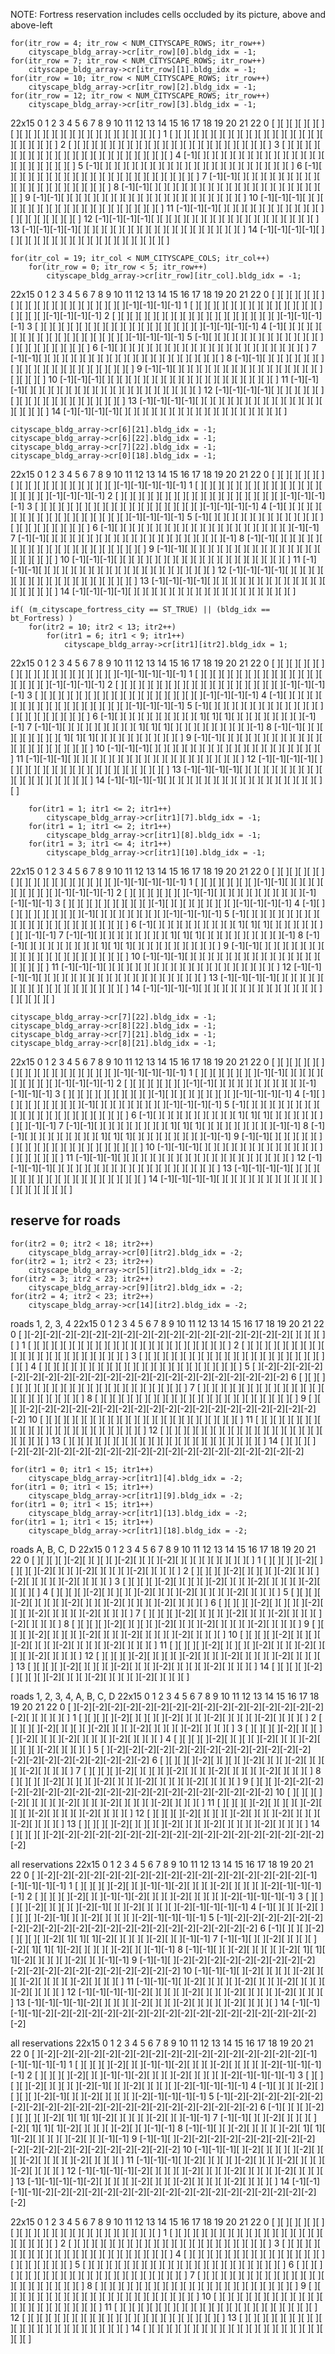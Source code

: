 


NOTE:  Fortress reservation includes cells occluded by its picture, above and above-left



    for(itr_row = 4; itr_row < NUM_CITYSCAPE_ROWS; itr_row++)
        cityscape_bldg_array->cr[itr_row][0].bldg_idx = -1;
    for(itr_row = 7; itr_row < NUM_CITYSCAPE_ROWS; itr_row++)
        cityscape_bldg_array->cr[itr_row][1].bldg_idx = -1;
    for(itr_row = 10; itr_row < NUM_CITYSCAPE_ROWS; itr_row++)
        cityscape_bldg_array->cr[itr_row][2].bldg_idx = -1;
    for(itr_row = 12; itr_row < NUM_CITYSCAPE_ROWS; itr_row++)
        cityscape_bldg_array->cr[itr_row][3].bldg_idx = -1;

22x15
      0   1   2   3   4   5   6   7   8   9  10  11  12  13  14  15  16  17  18  19  20  21  22
  0 [  ][  ][  ][  ][  ][  ][  ][  ][  ][  ][  ][  ][  ][  ][  ][  ][  ][  ][  ][  ][  ][  ][  ]
  1 [  ][  ][  ][  ][  ][  ][  ][  ][  ][  ][  ][  ][  ][  ][  ][  ][  ][  ][  ][  ][  ][  ][  ]
  2 [  ][  ][  ][  ][  ][  ][  ][  ][  ][  ][  ][  ][  ][  ][  ][  ][  ][  ][  ][  ][  ][  ][  ]
  3 [  ][  ][  ][  ][  ][  ][  ][  ][  ][  ][  ][  ][  ][  ][  ][  ][  ][  ][  ][  ][  ][  ][  ]
  4 [-1][  ][  ][  ][  ][  ][  ][  ][  ][  ][  ][  ][  ][  ][  ][  ][  ][  ][  ][  ][  ][  ][  ]
  5 [-1][  ][  ][  ][  ][  ][  ][  ][  ][  ][  ][  ][  ][  ][  ][  ][  ][  ][  ][  ][  ][  ][  ]
  6 [-1][  ][  ][  ][  ][  ][  ][  ][  ][  ][  ][  ][  ][  ][  ][  ][  ][  ][  ][  ][  ][  ][  ]
  7 [-1][-1][  ][  ][  ][  ][  ][  ][  ][  ][  ][  ][  ][  ][  ][  ][  ][  ][  ][  ][  ][  ][  ]
  8 [-1][-1][  ][  ][  ][  ][  ][  ][  ][  ][  ][  ][  ][  ][  ][  ][  ][  ][  ][  ][  ][  ][  ]
  9 [-1][-1][  ][  ][  ][  ][  ][  ][  ][  ][  ][  ][  ][  ][  ][  ][  ][  ][  ][  ][  ][  ][  ]
 10 [-1][-1][-1][  ][  ][  ][  ][  ][  ][  ][  ][  ][  ][  ][  ][  ][  ][  ][  ][  ][  ][  ][  ]
 11 [-1][-1][-1][  ][  ][  ][  ][  ][  ][  ][  ][  ][  ][  ][  ][  ][  ][  ][  ][  ][  ][  ][  ]
 12 [-1][-1][-1][-1][  ][  ][  ][  ][  ][  ][  ][  ][  ][  ][  ][  ][  ][  ][  ][  ][  ][  ][  ]
 13 [-1][-1][-1][-1][  ][  ][  ][  ][  ][  ][  ][  ][  ][  ][  ][  ][  ][  ][  ][  ][  ][  ][  ]
 14 [-1][-1][-1][-1][  ][  ][  ][  ][  ][  ][  ][  ][  ][  ][  ][  ][  ][  ][  ][  ][  ][  ][  ]

    for(itr_col = 19; itr_col < NUM_CITYSCAPE_COLS; itr_col++)
        for(itr_row = 0; itr_row < 5; itr_row++)
            cityscape_bldg_array->cr[itr_row][itr_col].bldg_idx = -1;

22x15
      0   1   2   3   4   5   6   7   8   9  10  11  12  13  14  15  16  17  18  19  20  21  22
  0 [  ][  ][  ][  ][  ][  ][  ][  ][  ][  ][  ][  ][  ][  ][  ][  ][  ][  ][  ][-1][-1][-1][-1]
  1 [  ][  ][  ][  ][  ][  ][  ][  ][  ][  ][  ][  ][  ][  ][  ][  ][  ][  ][  ][-1][-1][-1][-1]
  2 [  ][  ][  ][  ][  ][  ][  ][  ][  ][  ][  ][  ][  ][  ][  ][  ][  ][  ][  ][-1][-1][-1][-1]
  3 [  ][  ][  ][  ][  ][  ][  ][  ][  ][  ][  ][  ][  ][  ][  ][  ][  ][  ][  ][-1][-1][-1][-1]
  4 [-1][  ][  ][  ][  ][  ][  ][  ][  ][  ][  ][  ][  ][  ][  ][  ][  ][  ][  ][-1][-1][-1][-1]
  5 [-1][  ][  ][  ][  ][  ][  ][  ][  ][  ][  ][  ][  ][  ][  ][  ][  ][  ][  ][  ][  ][  ][  ]
  6 [-1][  ][  ][  ][  ][  ][  ][  ][  ][  ][  ][  ][  ][  ][  ][  ][  ][  ][  ][  ][  ][  ][  ]
  7 [-1][-1][  ][  ][  ][  ][  ][  ][  ][  ][  ][  ][  ][  ][  ][  ][  ][  ][  ][  ][  ][  ][  ]
  8 [-1][-1][  ][  ][  ][  ][  ][  ][  ][  ][  ][  ][  ][  ][  ][  ][  ][  ][  ][  ][  ][  ][  ]
  9 [-1][-1][  ][  ][  ][  ][  ][  ][  ][  ][  ][  ][  ][  ][  ][  ][  ][  ][  ][  ][  ][  ][  ]
 10 [-1][-1][-1][  ][  ][  ][  ][  ][  ][  ][  ][  ][  ][  ][  ][  ][  ][  ][  ][  ][  ][  ][  ]
 11 [-1][-1][-1][  ][  ][  ][  ][  ][  ][  ][  ][  ][  ][  ][  ][  ][  ][  ][  ][  ][  ][  ][  ]
 12 [-1][-1][-1][-1][  ][  ][  ][  ][  ][  ][  ][  ][  ][  ][  ][  ][  ][  ][  ][  ][  ][  ][  ]
 13 [-1][-1][-1][-1][  ][  ][  ][  ][  ][  ][  ][  ][  ][  ][  ][  ][  ][  ][  ][  ][  ][  ][  ]
 14 [-1][-1][-1][-1][  ][  ][  ][  ][  ][  ][  ][  ][  ][  ][  ][  ][  ][  ][  ][  ][  ][  ][  ]

    cityscape_bldg_array->cr[6][21].bldg_idx = -1;
    cityscape_bldg_array->cr[6][22].bldg_idx = -1;
    cityscape_bldg_array->cr[7][22].bldg_idx = -1;
    cityscape_bldg_array->cr[0][18].bldg_idx = -1;

22x15
      0   1   2   3   4   5   6   7   8   9  10  11  12  13  14  15  16  17  18  19  20  21  22
  0 [  ][  ][  ][  ][  ][  ][  ][  ][  ][  ][  ][  ][  ][  ][  ][  ][  ][  ][-1][-1][-1][-1][-1]
  1 [  ][  ][  ][  ][  ][  ][  ][  ][  ][  ][  ][  ][  ][  ][  ][  ][  ][  ][  ][-1][-1][-1][-1]
  2 [  ][  ][  ][  ][  ][  ][  ][  ][  ][  ][  ][  ][  ][  ][  ][  ][  ][  ][  ][-1][-1][-1][-1]
  3 [  ][  ][  ][  ][  ][  ][  ][  ][  ][  ][  ][  ][  ][  ][  ][  ][  ][  ][  ][-1][-1][-1][-1]
  4 [-1][  ][  ][  ][  ][  ][  ][  ][  ][  ][  ][  ][  ][  ][  ][  ][  ][  ][  ][-1][-1][-1][-1]
  5 [-1][  ][  ][  ][  ][  ][  ][  ][  ][  ][  ][  ][  ][  ][  ][  ][  ][  ][  ][  ][  ][  ][  ]
  6 [-1][  ][  ][  ][  ][  ][  ][  ][  ][  ][  ][  ][  ][  ][  ][  ][  ][  ][  ][  ][  ][-1][-1]
  7 [-1][-1][  ][  ][  ][  ][  ][  ][  ][  ][  ][  ][  ][  ][  ][  ][  ][  ][  ][  ][  ][  ][-1]
  8 [-1][-1][  ][  ][  ][  ][  ][  ][  ][  ][  ][  ][  ][  ][  ][  ][  ][  ][  ][  ][  ][  ][  ]
  9 [-1][-1][  ][  ][  ][  ][  ][  ][  ][  ][  ][  ][  ][  ][  ][  ][  ][  ][  ][  ][  ][  ][  ]
 10 [-1][-1][-1][  ][  ][  ][  ][  ][  ][  ][  ][  ][  ][  ][  ][  ][  ][  ][  ][  ][  ][  ][  ]
 11 [-1][-1][-1][  ][  ][  ][  ][  ][  ][  ][  ][  ][  ][  ][  ][  ][  ][  ][  ][  ][  ][  ][  ]
 12 [-1][-1][-1][-1][  ][  ][  ][  ][  ][  ][  ][  ][  ][  ][  ][  ][  ][  ][  ][  ][  ][  ][  ]
 13 [-1][-1][-1][-1][  ][  ][  ][  ][  ][  ][  ][  ][  ][  ][  ][  ][  ][  ][  ][  ][  ][  ][  ]
 14 [-1][-1][-1][-1][  ][  ][  ][  ][  ][  ][  ][  ][  ][  ][  ][  ][  ][  ][  ][  ][  ][  ][  ]

    if( (m_cityscape_fortress_city == ST_TRUE) || (bldg_idx == bt_Fortress) )
        for(itr2 = 10; itr2 < 13; itr2++)
            for(itr1 = 6; itr1 < 9; itr1++)
                cityscape_bldg_array->cr[itr1][itr2].bldg_idx = 1;

22x15
      0   1   2   3   4   5   6   7   8   9  10  11  12  13  14  15  16  17  18  19  20  21  22
  0 [  ][  ][  ][  ][  ][  ][  ][  ][  ][  ][  ][  ][  ][  ][  ][  ][  ][  ][-1][-1][-1][-1][-1]
  1 [  ][  ][  ][  ][  ][  ][  ][  ][  ][  ][  ][  ][  ][  ][  ][  ][  ][  ][  ][-1][-1][-1][-1]
  2 [  ][  ][  ][  ][  ][  ][  ][  ][  ][  ][  ][  ][  ][  ][  ][  ][  ][  ][  ][-1][-1][-1][-1]
  3 [  ][  ][  ][  ][  ][  ][  ][  ][  ][  ][  ][  ][  ][  ][  ][  ][  ][  ][  ][-1][-1][-1][-1]
  4 [-1][  ][  ][  ][  ][  ][  ][  ][  ][  ][  ][  ][  ][  ][  ][  ][  ][  ][  ][-1][-1][-1][-1]
  5 [-1][  ][  ][  ][  ][  ][  ][  ][  ][  ][  ][  ][  ][  ][  ][  ][  ][  ][  ][  ][  ][  ][  ]
  6 [-1][  ][  ][  ][  ][  ][  ][  ][  ][  ][ 1][ 1][ 1][  ][  ][  ][  ][  ][  ][  ][  ][-1][-1]
  7 [-1][-1][  ][  ][  ][  ][  ][  ][  ][  ][ 1][ 1][ 1][  ][  ][  ][  ][  ][  ][  ][  ][  ][-1]
  8 [-1][-1][  ][  ][  ][  ][  ][  ][  ][  ][ 1][ 1][ 1][  ][  ][  ][  ][  ][  ][  ][  ][  ][  ]
  9 [-1][-1][  ][  ][  ][  ][  ][  ][  ][  ][  ][  ][  ][  ][  ][  ][  ][  ][  ][  ][  ][  ][  ]
 10 [-1][-1][-1][  ][  ][  ][  ][  ][  ][  ][  ][  ][  ][  ][  ][  ][  ][  ][  ][  ][  ][  ][  ]
 11 [-1][-1][-1][  ][  ][  ][  ][  ][  ][  ][  ][  ][  ][  ][  ][  ][  ][  ][  ][  ][  ][  ][  ]
 12 [-1][-1][-1][-1][  ][  ][  ][  ][  ][  ][  ][  ][  ][  ][  ][  ][  ][  ][  ][  ][  ][  ][  ]
 13 [-1][-1][-1][-1][  ][  ][  ][  ][  ][  ][  ][  ][  ][  ][  ][  ][  ][  ][  ][  ][  ][  ][  ]
 14 [-1][-1][-1][-1][  ][  ][  ][  ][  ][  ][  ][  ][  ][  ][  ][  ][  ][  ][  ][  ][  ][  ][  ]

        for(itr1 = 1; itr1 <= 2; itr1++)
            cityscape_bldg_array->cr[itr1][7].bldg_idx = -1;
        for(itr1 = 1; itr1 <= 2; itr1++)
            cityscape_bldg_array->cr[itr1][8].bldg_idx = -1;
        for(itr1 = 3; itr1 <= 4; itr1++)
            cityscape_bldg_array->cr[itr1][10].bldg_idx = -1;

22x15
      0   1   2   3   4   5   6   7   8   9  10  11  12  13  14  15  16  17  18  19  20  21  22
  0 [  ][  ][  ][  ][  ][  ][  ][  ][  ][  ][  ][  ][  ][  ][  ][  ][  ][  ][-1][-1][-1][-1][-1]
  1 [  ][  ][  ][  ][  ][  ][  ][-1][-1][  ][  ][  ][  ][  ][  ][  ][  ][  ][  ][-1][-1][-1][-1]
  2 [  ][  ][  ][  ][  ][  ][  ][-1][-1][  ][  ][  ][  ][  ][  ][  ][  ][  ][  ][-1][-1][-1][-1]
  3 [  ][  ][  ][  ][  ][  ][  ][  ][  ][  ][-1][  ][  ][  ][  ][  ][  ][  ][  ][-1][-1][-1][-1]
  4 [-1][  ][  ][  ][  ][  ][  ][  ][  ][  ][-1][  ][  ][  ][  ][  ][  ][  ][  ][-1][-1][-1][-1]
  5 [-1][  ][  ][  ][  ][  ][  ][  ][  ][  ][  ][  ][  ][  ][  ][  ][  ][  ][  ][  ][  ][  ][  ]
  6 [-1][  ][  ][  ][  ][  ][  ][  ][  ][  ][ 1][ 1][ 1][  ][  ][  ][  ][  ][  ][  ][  ][-1][-1]
  7 [-1][-1][  ][  ][  ][  ][  ][  ][  ][  ][ 1][ 1][ 1][  ][  ][  ][  ][  ][  ][  ][  ][  ][-1]
  8 [-1][-1][  ][  ][  ][  ][  ][  ][  ][  ][ 1][ 1][ 1][  ][  ][  ][  ][  ][  ][  ][  ][  ][  ]
  9 [-1][-1][  ][  ][  ][  ][  ][  ][  ][  ][  ][  ][  ][  ][  ][  ][  ][  ][  ][  ][  ][  ][  ]
 10 [-1][-1][-1][  ][  ][  ][  ][  ][  ][  ][  ][  ][  ][  ][  ][  ][  ][  ][  ][  ][  ][  ][  ]
 11 [-1][-1][-1][  ][  ][  ][  ][  ][  ][  ][  ][  ][  ][  ][  ][  ][  ][  ][  ][  ][  ][  ][  ]
 12 [-1][-1][-1][-1][  ][  ][  ][  ][  ][  ][  ][  ][  ][  ][  ][  ][  ][  ][  ][  ][  ][  ][  ]
 13 [-1][-1][-1][-1][  ][  ][  ][  ][  ][  ][  ][  ][  ][  ][  ][  ][  ][  ][  ][  ][  ][  ][  ]
 14 [-1][-1][-1][-1][  ][  ][  ][  ][  ][  ][  ][  ][  ][  ][  ][  ][  ][  ][  ][  ][  ][  ][  ]

    cityscape_bldg_array->cr[7][22].bldg_idx = -1;
    cityscape_bldg_array->cr[8][22].bldg_idx = -1;
    cityscape_bldg_array->cr[7][21].bldg_idx = -1;
    cityscape_bldg_array->cr[8][21].bldg_idx = -1;

22x15
      0   1   2   3   4   5   6   7   8   9  10  11  12  13  14  15  16  17  18  19  20  21  22
  0 [  ][  ][  ][  ][  ][  ][  ][  ][  ][  ][  ][  ][  ][  ][  ][  ][  ][  ][-1][-1][-1][-1][-1]
  1 [  ][  ][  ][  ][  ][  ][  ][-1][-1][  ][  ][  ][  ][  ][  ][  ][  ][  ][  ][-1][-1][-1][-1]
  2 [  ][  ][  ][  ][  ][  ][  ][-1][-1][  ][  ][  ][  ][  ][  ][  ][  ][  ][  ][-1][-1][-1][-1]
  3 [  ][  ][  ][  ][  ][  ][  ][  ][  ][  ][-1][  ][  ][  ][  ][  ][  ][  ][  ][-1][-1][-1][-1]
  4 [-1][  ][  ][  ][  ][  ][  ][  ][  ][  ][-1][  ][  ][  ][  ][  ][  ][  ][  ][-1][-1][-1][-1]
  5 [-1][  ][  ][  ][  ][  ][  ][  ][  ][  ][  ][  ][  ][  ][  ][  ][  ][  ][  ][  ][  ][  ][  ]
  6 [-1][  ][  ][  ][  ][  ][  ][  ][  ][  ][ 1][ 1][ 1][  ][  ][  ][  ][  ][  ][  ][  ][-1][-1]
  7 [-1][-1][  ][  ][  ][  ][  ][  ][  ][  ][ 1][ 1][ 1][  ][  ][  ][  ][  ][  ][  ][  ][-1][-1]
  8 [-1][-1][  ][  ][  ][  ][  ][  ][  ][  ][ 1][ 1][ 1][  ][  ][  ][  ][  ][  ][  ][  ][-1][-1]
  9 [-1][-1][  ][  ][  ][  ][  ][  ][  ][  ][  ][  ][  ][  ][  ][  ][  ][  ][  ][  ][  ][  ][  ]
 10 [-1][-1][-1][  ][  ][  ][  ][  ][  ][  ][  ][  ][  ][  ][  ][  ][  ][  ][  ][  ][  ][  ][  ]
 11 [-1][-1][-1][  ][  ][  ][  ][  ][  ][  ][  ][  ][  ][  ][  ][  ][  ][  ][  ][  ][  ][  ][  ]
 12 [-1][-1][-1][-1][  ][  ][  ][  ][  ][  ][  ][  ][  ][  ][  ][  ][  ][  ][  ][  ][  ][  ][  ]
 13 [-1][-1][-1][-1][  ][  ][  ][  ][  ][  ][  ][  ][  ][  ][  ][  ][  ][  ][  ][  ][  ][  ][  ]
 14 [-1][-1][-1][-1][  ][  ][  ][  ][  ][  ][  ][  ][  ][  ][  ][  ][  ][  ][  ][  ][  ][  ][  ]


## reserve for roads
    for(itr2 = 0; itr2 < 18; itr2++)
        cityscape_bldg_array->cr[0][itr2].bldg_idx = -2;
    for(itr2 = 1; itr2 < 23; itr2++)
        cityscape_bldg_array->cr[5][itr2].bldg_idx = -2;
    for(itr2 = 3; itr2 < 23; itr2++)
        cityscape_bldg_array->cr[9][itr2].bldg_idx = -2;
    for(itr2 = 4; itr2 < 23; itr2++)
        cityscape_bldg_array->cr[14][itr2].bldg_idx = -2;

roads 1, 2, 3, 4
22x15
      0   1   2   3   4   5   6   7   8   9  10  11  12  13  14  15  16  17  18  19  20  21  22
  0 [  ][-2][-2][-2][-2][-2][-2][-2][-2][-2][-2][-2][-2][-2][-2][-2][-2][-2][  ][  ][  ][  ][  ]
  1 [  ][  ][  ][  ][  ][  ][  ][  ][  ][  ][  ][  ][  ][  ][  ][  ][  ][  ][  ][  ][  ][  ][  ]
  2 [  ][  ][  ][  ][  ][  ][  ][  ][  ][  ][  ][  ][  ][  ][  ][  ][  ][  ][  ][  ][  ][  ][  ]
  3 [  ][  ][  ][  ][  ][  ][  ][  ][  ][  ][  ][  ][  ][  ][  ][  ][  ][  ][  ][  ][  ][  ][  ]
  4 [  ][  ][  ][  ][  ][  ][  ][  ][  ][  ][  ][  ][  ][  ][  ][  ][  ][  ][  ][  ][  ][  ][  ]
  5 [  ][-2][-2][-2][-2][-2][-2][-2][-2][-2][-2][-2][-2][-2][-2][-2][-2][-2][-2][-2][-2][-2][-2]
  6 [  ][  ][  ][  ][  ][  ][  ][  ][  ][  ][  ][  ][  ][  ][  ][  ][  ][  ][  ][  ][  ][  ][  ]
  7 [  ][  ][  ][  ][  ][  ][  ][  ][  ][  ][  ][  ][  ][  ][  ][  ][  ][  ][  ][  ][  ][  ][  ]
  8 [  ][  ][  ][  ][  ][  ][  ][  ][  ][  ][  ][  ][  ][  ][  ][  ][  ][  ][  ][  ][  ][  ][  ]
  9 [  ][  ][  ][-2][-2][-2][-2][-2][-2][-2][-2][-2][-2][-2][-2][-2][-2][-2][-2][-2][-2][-2][-2]
 10 [  ][  ][  ][  ][  ][  ][  ][  ][  ][  ][  ][  ][  ][  ][  ][  ][  ][  ][  ][  ][  ][  ][  ]
 11 [  ][  ][  ][  ][  ][  ][  ][  ][  ][  ][  ][  ][  ][  ][  ][  ][  ][  ][  ][  ][  ][  ][  ]
 12 [  ][  ][  ][  ][  ][  ][  ][  ][  ][  ][  ][  ][  ][  ][  ][  ][  ][  ][  ][  ][  ][  ][  ]
 13 [  ][  ][  ][  ][  ][  ][  ][  ][  ][  ][  ][  ][  ][  ][  ][  ][  ][  ][  ][  ][  ][  ][  ]
 14 [  ][  ][  ][  ][-2][-2][-2][-2][-2][-2][-2][-2][-2][-2][-2][-2][-2][-2][-2][-2][-2][-2][-2]

    for(itr1 = 0; itr1 < 15; itr1++)
        cityscape_bldg_array->cr[itr1][4].bldg_idx = -2;
    for(itr1 = 0; itr1 < 15; itr1++)
        cityscape_bldg_array->cr[itr1][9].bldg_idx = -2;
    for(itr1 = 0; itr1 < 15; itr1++)
        cityscape_bldg_array->cr[itr1][13].bldg_idx = -2;
    for(itr1 = 1; itr1 < 15; itr1++)
        cityscape_bldg_array->cr[itr1][18].bldg_idx = -2;

roads A, B, C, D
22x15
      0   1   2   3   4   5   6   7   8   9  10  11  12  13  14  15  16  17  18  19  20  21  22
  0 [  ][  ][  ][  ][-2][  ][  ][  ][  ][-2][  ][  ][  ][-2][  ][  ][  ][  ][  ][  ][  ][  ][  ]
  1 [  ][  ][  ][  ][-2][  ][  ][  ][  ][-2][  ][  ][  ][-2][  ][  ][  ][  ][-2][  ][  ][  ][  ]
  2 [  ][  ][  ][  ][-2][  ][  ][  ][  ][-2][  ][  ][  ][-2][  ][  ][  ][  ][-2][  ][  ][  ][  ]
  3 [  ][  ][  ][  ][-2][  ][  ][  ][  ][-2][  ][  ][  ][-2][  ][  ][  ][  ][-2][  ][  ][  ][  ]
  4 [  ][  ][  ][  ][-2][  ][  ][  ][  ][-2][  ][  ][  ][-2][  ][  ][  ][  ][-2][  ][  ][  ][  ]
  5 [  ][  ][  ][  ][-2][  ][  ][  ][  ][-2][  ][  ][  ][-2][  ][  ][  ][  ][-2][  ][  ][  ][  ]
  6 [  ][  ][  ][  ][-2][  ][  ][  ][  ][-2][  ][  ][  ][-2][  ][  ][  ][  ][-2][  ][  ][  ][  ]
  7 [  ][  ][  ][  ][-2][  ][  ][  ][  ][-2][  ][  ][  ][-2][  ][  ][  ][  ][-2][  ][  ][  ][  ]
  8 [  ][  ][  ][  ][-2][  ][  ][  ][  ][-2][  ][  ][  ][-2][  ][  ][  ][  ][-2][  ][  ][  ][  ]
  9 [  ][  ][  ][  ][-2][  ][  ][  ][  ][-2][  ][  ][  ][-2][  ][  ][  ][  ][-2][  ][  ][  ][  ]
 10 [  ][  ][  ][  ][-2][  ][  ][  ][  ][-2][  ][  ][  ][-2][  ][  ][  ][  ][-2][  ][  ][  ][  ]
 11 [  ][  ][  ][  ][-2][  ][  ][  ][  ][-2][  ][  ][  ][-2][  ][  ][  ][  ][-2][  ][  ][  ][  ]
 12 [  ][  ][  ][  ][-2][  ][  ][  ][  ][-2][  ][  ][  ][-2][  ][  ][  ][  ][-2][  ][  ][  ][  ]
 13 [  ][  ][  ][  ][-2][  ][  ][  ][  ][-2][  ][  ][  ][-2][  ][  ][  ][  ][-2][  ][  ][  ][  ]
 14 [  ][  ][  ][  ][-2][  ][  ][  ][  ][-2][  ][  ][  ][-2][  ][  ][  ][  ][-2][  ][  ][  ][  ]

roads 1, 2, 3, 4, A, B, C, D
22x15
      0   1   2   3   4   5   6   7   8   9  10  11  12  13  14  15  16  17  18  19  20  21  22
  0 [  ][-2][-2][-2][-2][-2][-2][-2][-2][-2][-2][-2][-2][-2][-2][-2][-2][-2][  ][  ][  ][  ][  ]
  1 [  ][  ][  ][  ][-2][  ][  ][  ][  ][-2][  ][  ][  ][-2][  ][  ][  ][  ][-2][  ][  ][  ][  ]
  2 [  ][  ][  ][  ][-2][  ][  ][  ][  ][-2][  ][  ][  ][-2][  ][  ][  ][  ][-2][  ][  ][  ][  ]
  3 [  ][  ][  ][  ][-2][  ][  ][  ][  ][-2][  ][  ][  ][-2][  ][  ][  ][  ][-2][  ][  ][  ][  ]
  4 [  ][  ][  ][  ][-2][  ][  ][  ][  ][-2][  ][  ][  ][-2][  ][  ][  ][  ][-2][  ][  ][  ][  ]
  5 [  ][-2][-2][-2][-2][-2][-2][-2][-2][-2][-2][-2][-2][-2][-2][-2][-2][-2][-2][-2][-2][-2][-2]
  6 [  ][  ][  ][  ][-2][  ][  ][  ][  ][-2][  ][  ][  ][-2][  ][  ][  ][  ][-2][  ][  ][  ][  ]
  7 [  ][  ][  ][  ][-2][  ][  ][  ][  ][-2][  ][  ][  ][-2][  ][  ][  ][  ][-2][  ][  ][  ][  ]
  8 [  ][  ][  ][  ][-2][  ][  ][  ][  ][-2][  ][  ][  ][-2][  ][  ][  ][  ][-2][  ][  ][  ][  ]
  9 [  ][  ][  ][-2][-2][-2][-2][-2][-2][-2][-2][-2][-2][-2][-2][-2][-2][-2][-2][-2][-2][-2][-2]
 10 [  ][  ][  ][  ][-2][  ][  ][  ][  ][-2][  ][  ][  ][-2][  ][  ][  ][  ][-2][  ][  ][  ][  ]
 11 [  ][  ][  ][  ][-2][  ][  ][  ][  ][-2][  ][  ][  ][-2][  ][  ][  ][  ][-2][  ][  ][  ][  ]
 12 [  ][  ][  ][  ][-2][  ][  ][  ][  ][-2][  ][  ][  ][-2][  ][  ][  ][  ][-2][  ][  ][  ][  ]
 13 [  ][  ][  ][  ][-2][  ][  ][  ][  ][-2][  ][  ][  ][-2][  ][  ][  ][  ][-2][  ][  ][  ][  ]
 14 [  ][  ][  ][  ][-2][-2][-2][-2][-2][-2][-2][-2][-2][-2][-2][-2][-2][-2][-2][-2][-2][-2][-2]




all reservations
22x15
      0   1   2   3   4   5   6   7   8   9  10  11  12  13  14  15  16  17  18  19  20  21  22
  0 [  ][-2][-2][-2][-2][-2][-2][-2][-2][-2][-2][-2][-2][-2][-2][-2][-2][-2][-1][-1][-1][-1][-1]
  1 [  ][  ][  ][  ][-2][  ][  ][-1][-1][-2][  ][  ][  ][-2][  ][  ][  ][  ][-2][-1][-1][-1][-1]
  2 [  ][  ][  ][  ][-2][  ][  ][-1][-1][-2][  ][  ][  ][-2][  ][  ][  ][  ][-2][-1][-1][-1][-1]
  3 [  ][  ][  ][  ][-2][  ][  ][  ][  ][-2][-1][  ][  ][-2][  ][  ][  ][  ][-2][-1][-1][-1][-1]
  4 [-1][  ][  ][  ][-2][  ][  ][  ][  ][-2][-1][  ][  ][-2][  ][  ][  ][  ][-2][-1][-1][-1][-1]
  5 [-1][-2][-2][-2][-2][-2][-2][-2][-2][-2][-2][-2][-2][-2][-2][-2][-2][-2][-2][-2][-2][-2][-2]
  6 [-1][  ][  ][  ][-2][  ][  ][  ][  ][-2][ 1][ 1][ 1][-2][  ][  ][  ][  ][-2][  ][  ][-1][-1]
  7 [-1][-1][  ][  ][-2][  ][  ][  ][  ][-2][ 1][ 1][ 1][-2][  ][  ][  ][  ][-2][  ][  ][-1][-1]
  8 [-1][-1][  ][  ][-2][  ][  ][  ][  ][-2][ 1][ 1][ 1][-2][  ][  ][  ][  ][-2][  ][  ][-1][-1]
  9 [-1][-1][  ][-2][-2][-2][-2][-2][-2][-2][-2][-2][-2][-2][-2][-2][-2][-2][-2][-2][-2][-2][-2]
 10 [-1][-1][-1][  ][-2][  ][  ][  ][  ][-2][  ][  ][  ][-2][  ][  ][  ][  ][-2][  ][  ][  ][  ]
 11 [-1][-1][-1][  ][-2][  ][  ][  ][  ][-2][  ][  ][  ][-2][  ][  ][  ][  ][-2][  ][  ][  ][  ]
 12 [-1][-1][-1][-1][-2][  ][  ][  ][  ][-2][  ][  ][  ][-2][  ][  ][  ][  ][-2][  ][  ][  ][  ]
 13 [-1][-1][-1][-1][-2][  ][  ][  ][  ][-2][  ][  ][  ][-2][  ][  ][  ][  ][-2][  ][  ][  ][  ]
 14 [-1][-1][-1][-1][-2][-2][-2][-2][-2][-2][-2][-2][-2][-2][-2][-2][-2][-2][-2][-2][-2][-2][-2]

all reservations
22x15
                                                               0   1   2   3   4   5   6   7   8   9  10  11  12  13  14  15  16  17  18  19  20  21  22
                                                          0 [  ][-2][-2][-2][-2][-2][-2][-2][-2][-2][-2][-2][-2][-2][-2][-2][-2][-2][-1][-1][-1][-1][-1]
                                                      1 [  ][  ][  ][  ][-2][  ][  ][-1][-1][-2][  ][  ][  ][-2][  ][  ][  ][  ][-2][-1][-1][-1][-1]
                                                  2 [  ][  ][  ][  ][-2][  ][  ][-1][-1][-2][  ][  ][  ][-2][  ][  ][  ][  ][-2][-1][-1][-1][-1]
                                              3 [  ][  ][  ][  ][-2][  ][  ][  ][  ][-2][-1][  ][  ][-2][  ][  ][  ][  ][-2][-1][-1][-1][-1]
                                          4 [-1][  ][  ][  ][-2][  ][  ][  ][  ][-2][-1][  ][  ][-2][  ][  ][  ][  ][-2][-1][-1][-1][-1]
                                      5 [-1][-2][-2][-2][-2][-2][-2][-2][-2][-2][-2][-2][-2][-2][-2][-2][-2][-2][-2][-2][-2][-2][-2]
                                  6 [-1][  ][  ][  ][-2][  ][  ][  ][  ][-2][ 1][ 1][ 1][-2][  ][  ][  ][  ][-2][  ][  ][-1][-1]
                              7 [-1][-1][  ][  ][-2][  ][  ][  ][  ][-2][ 1][ 1][ 1][-2][  ][  ][  ][  ][-2][  ][  ][-1][-1]
                          8 [-1][-1][  ][  ][-2][  ][  ][  ][  ][-2][ 1][ 1][ 1][-2][  ][  ][  ][  ][-2][  ][  ][-1][-1]
                      9 [-1][-1][  ][-2][-2][-2][-2][-2][-2][-2][-2][-2][-2][-2][-2][-2][-2][-2][-2][-2][-2][-2][-2]
                 10 [-1][-1][-1][  ][-2][  ][  ][  ][  ][-2][  ][  ][  ][-2][  ][  ][  ][  ][-2][  ][  ][  ][  ]
             11 [-1][-1][-1][  ][-2][  ][  ][  ][  ][-2][  ][  ][  ][-2][  ][  ][  ][  ][-2][  ][  ][  ][  ]
         12 [-1][-1][-1][-1][-2][  ][  ][  ][  ][-2][  ][  ][  ][-2][  ][  ][  ][  ][-2][  ][  ][  ][  ]
     13 [-1][-1][-1][-1][-2][  ][  ][  ][  ][-2][  ][  ][  ][-2][  ][  ][  ][  ][-2][  ][  ][  ][  ]
 14 [-1][-1][-1][-1][-2][-2][-2][-2][-2][-2][-2][-2][-2][-2][-2][-2][-2][-2][-2][-2][-2][-2][-2]





22x15
      0   1   2   3   4   5   6   7   8   9  10  11  12  13  14  15  16  17  18  19  20  21  22
  0 [  ][  ][  ][  ][  ][  ][  ][  ][  ][  ][  ][  ][  ][  ][  ][  ][  ][  ][  ][  ][  ][  ][  ]
  1 [  ][  ][  ][  ][  ][  ][  ][  ][  ][  ][  ][  ][  ][  ][  ][  ][  ][  ][  ][  ][  ][  ][  ]
  2 [  ][  ][  ][  ][  ][  ][  ][  ][  ][  ][  ][  ][  ][  ][  ][  ][  ][  ][  ][  ][  ][  ][  ]
  3 [  ][  ][  ][  ][  ][  ][  ][  ][  ][  ][  ][  ][  ][  ][  ][  ][  ][  ][  ][  ][  ][  ][  ]
  4 [  ][  ][  ][  ][  ][  ][  ][  ][  ][  ][  ][  ][  ][  ][  ][  ][  ][  ][  ][  ][  ][  ][  ]
  5 [  ][  ][  ][  ][  ][  ][  ][  ][  ][  ][  ][  ][  ][  ][  ][  ][  ][  ][  ][  ][  ][  ][  ]
  6 [  ][  ][  ][  ][  ][  ][  ][  ][  ][  ][  ][  ][  ][  ][  ][  ][  ][  ][  ][  ][  ][  ][  ]
  7 [  ][  ][  ][  ][  ][  ][  ][  ][  ][  ][  ][  ][  ][  ][  ][  ][  ][  ][  ][  ][  ][  ][  ]
  8 [  ][  ][  ][  ][  ][  ][  ][  ][  ][  ][  ][  ][  ][  ][  ][  ][  ][  ][  ][  ][  ][  ][  ]
  9 [  ][  ][  ][  ][  ][  ][  ][  ][  ][  ][  ][  ][  ][  ][  ][  ][  ][  ][  ][  ][  ][  ][  ]
 10 [  ][  ][  ][  ][  ][  ][  ][  ][  ][  ][  ][  ][  ][  ][  ][  ][  ][  ][  ][  ][  ][  ][  ]
 11 [  ][  ][  ][  ][  ][  ][  ][  ][  ][  ][  ][  ][  ][  ][  ][  ][  ][  ][  ][  ][  ][  ][  ]
 12 [  ][  ][  ][  ][  ][  ][  ][  ][  ][  ][  ][  ][  ][  ][  ][  ][  ][  ][  ][  ][  ][  ][  ]
 13 [  ][  ][  ][  ][  ][  ][  ][  ][  ][  ][  ][  ][  ][  ][  ][  ][  ][  ][  ][  ][  ][  ][  ]
 14 [  ][  ][  ][  ][  ][  ][  ][  ][  ][  ][  ][  ][  ][  ][  ][  ][  ][  ][  ][  ][  ][  ][  ]
